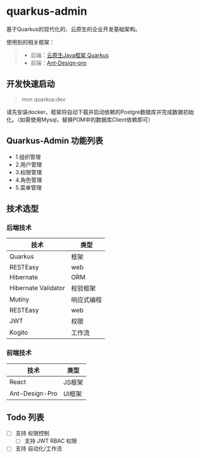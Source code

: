 # quarkus-admin

基于Quarkus的现代化的、云原生的企业开发基础架构。

使用到的相关框架：

> * 后端：[云原生Java框架 Quarkus ](https://quarkus.io/)
> * 前端：[Ant-Design-pro](https://pro.ant.design/)

## 开发快速启动

> mvn quarkus:dev

 请先安装docker，框架将自动下载并启动依赖的Postgre数据库并完成数据初始化。（如需使用Mysql，替换POM中的数据库Client依赖即可）

## Quarkus-Admin 功能列表

- 1.组织管理
- 2.用户管理
- 3.权限管理
- 4.角色管理
- 5.菜单管理

## 技术选型

### 后端技术

| 技术        | 类型     | 
| --------   | ------   |
| Quarkus    | 框架      |
| RESTEasy   | web      |
| Hibernate  | ORM      |
| Hibernate Validator   |   校验框架  |
| Mutiny     | 响应式编程 |
| RESTEasy   | web      |
| JWT        | 权限      |
| Kogito     | 工作流    |


### 前端技术

| 技术                   | 类型     | 
| --------              | ------   |
| React                 | JS框架    |
| Ant-Design-Pro        | UI框架    |

## Todo 列表

- [ ] 支持 权限控制
    - [ ] 支持 JWT RBAC 权限
- [ ] 支持 自动化/工作流
